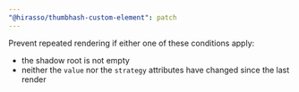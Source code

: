 ```yaml
---
"@hirasso/thumbhash-custom-element": patch
---
```


Prevent repeated rendering if either one of these conditions apply:

- the shadow root is not empty
- neither the `value` nor the `strategy` attributes have changed since the last render